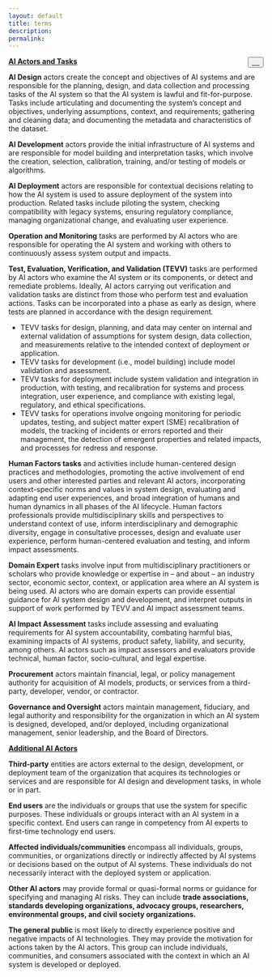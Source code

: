```yaml
---
layout: default
title: terms
description:
permalink:
---
```

<head>
<link rel="stylesheet" href="{{ site.baseurl }}/css/fonts/font-awesome.min.css">
</head>

<button class="btn" style="float:right"><a href="{{ site.baseurl }}/terms/terms.pdf" download><i class="fa fa-download">&nbsp;&nbsp;&nbsp;&nbsp;</i></a></button>


**<u>AI Actors and Tasks</u>**

**AI Design** actors create the concept and objectives of AI systems and are responsible for the planning, design, and data collection and processing tasks of the AI system so that the AI system is lawful and fit-for-purpose. Tasks include articulating and documenting the system’s concept and objectives, underlying assumptions, context, and requirements; gathering and cleaning data; and documenting the metadata and characteristics of the dataset. 

**AI Development** actors provide the initial infrastructure of AI systems and are responsible
for model building and interpretation tasks, which involve the creation, selection, calibration,
training, and/or testing of models or algorithms. 

**AI Deployment** actors are responsible for contextual decisions relating to how the AI system is used to assure deployment of the system into production. Related tasks include piloting the system, checking compatibility with legacy systems, ensuring regulatory compliance, managing organizational change, and evaluating user experience. 

**Operation and Monitoring** tasks are performed by AI actors who are responsible for operating the AI system and working with others to continuously assess system output and impacts. 

**Test, Evaluation, Verification, and Validation (TEVV)** tasks are performed  by AI actors who examine the AI system or its components, or detect and remediate problems. Ideally, AI actors carrying out verification and validation tasks are distinct from those who perform test and evaluation actions. Tasks can be incorporated into a phase as early as design, where tests are planned in accordance with the design requirement.
- TEVV tasks for design, planning, and data may center on internal and external validation
of assumptions for system design, data collection, and measurements relative
to the intended context of deployment or application.
- TEVV tasks for development (i.e., model building) include model validation and assessment.
- TEVV tasks for deployment include system validation and integration in production,
with testing, and recalibration for systems and process integration, user experience,
and compliance with existing legal, regulatory, and ethical specifications.
- TEVV tasks for operations involve ongoing monitoring for periodic updates, testing,
and subject matter expert (SME) recalibration of models, the tracking of incidents
or errors reported and their management, the detection of emergent properties and
related impacts, and processes for redress and response.

**Human Factors tasks** and activities include human-centered design practices and methodologies, promoting the active involvement of end users and other interested parties and relevant AI actors, incorporating context-specific norms and values in system design, evaluating and adapting end user experiences, and broad integration of humans and human dynamics in all phases of the AI lifecycle. Human factors professionals provide multidisciplinary skills and perspectives to understand context of use, inform interdisciplinary and demographic diversity, engage in consultative processes, design and evaluate user experience, perform human-centered evaluation and testing, and inform impact assessments.

**Domain Expert** tasks involve input from multidisciplinary practitioners or scholars who
provide knowledge or expertise in – and about – an industry sector, economic sector, context,
or application area where an AI system is being used. AI actors who are domain
experts can provide essential guidance for AI system design and development, and interpret
outputs in support of work performed by TEVV and AI impact assessment teams.

**AI Impact Assessment** tasks include assessing and evaluating requirements for AI system
accountability, combating harmful bias, examining impacts of AI systems, product safety,
liability, and security, among others. AI actors such as impact assessors and evaluators
provide technical, human factor, socio-cultural, and legal expertise.

**Procurement** actors maintain financial, legal, or policy management authority for acquisition of AI models, products, or services from a third-party, developer, vendor, or contractor.

**Governance and Oversight** actors maintain management, fiduciary, and legal authority and responsibility for the organization in which an AI system is designed, developed, and/or deployed, including organizational management, senior leadership, and the Board of Directors.

**<u>Additional AI Actors</u>**

**Third-party** entities are actors external to the design, development, or deployment team of the organization that acquires its technologies or services and are responsible for AI design and development tasks, in whole or in part. 

**End users** are the individuals or groups that use the system for specific purposes. These individuals or groups interact with an AI system in a specific context. End users can range in competency from AI experts to first-time technology end users.

**Affected individuals/communities** encompass all individuals, groups, communities, or
organizations directly or indirectly affected by AI systems or decisions based on the output
of AI systems. These individuals do not necessarily interact with the deployed system or
application.

**Other AI actors** may provide formal or quasi-formal norms or guidance for specifying and managing AI risks. They can include **trade associations, standards developing organizations, advocacy groups, researchers, environmental groups, and civil society organizations.**

**The general public** is most likely to directly experience positive and negative impacts of
AI technologies. They may provide the motivation for actions taken by the AI actors. This
group can include individuals, communities, and consumers associated with the context in
which an AI system is developed or deployed.

